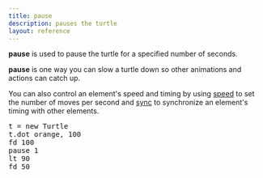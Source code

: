 ```yaml
---
title: pause
description: pauses the turtle
layout: reference
---
```


**pause** is used to pause the turtle for a specified number of seconds. 

**pause** is one way you can slow a turtle down so other animations and actions can catch up. 

You can also control an element's speed and timing by using [speed](speed.html) to set the number of moves per second and [sync](sync.html) to synchronize an element's timing with other elements. 

<!--- is pause actually supposed to be included in the tutorials? -->
<!--- annotations -->
<pre class="jumbo">
t = new Turtle
t.dot orange, 100
fd 100
pause 1
lt 90
fd 50
</pre>

<!--- which ones shold be null? -->
<script type="demo">
t = null
setup ->
  remove t
demo ->
  pen red
  fd 50
  lt 90
  fd 50
  lt 90
  fd 50
  lt 90
  pen blue
  pause 4
  fd 50
</script>

